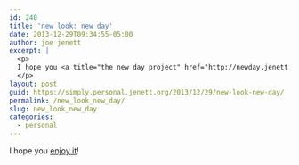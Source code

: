 ```yaml
---
id: 240
title: 'new look: new day'
date: 2013-12-29T09:34:55-05:00
author: joe jenett
excerpt: |
  <p>
  I hope you <a title="the new day project" href="http://newday.jenett.org/">enjoy it</a>!
  </p>
layout: post
guid: https://simply.personal.jenett.org/2013/12/29/new-look-new-day/
permalink: /new_look_new_day/
slug: new_look_new_day
categories:
  - personal
---
```

I hope you [enjoy it](http://newday.jenett.org/ "the new day project")!